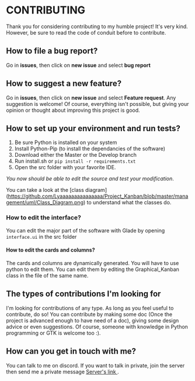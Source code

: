 # CONTRIBUTING

Thank you for considering contributing to my humble project! It's very kind. However, be sure to read the code of conduit before to contribute.

## How to file a bug report?
Go in **issues**, then click on **new issue** and select **bug report**

## How to suggest a new feature?
Go in **issues**, then click on **new issue** and select **Feature request**. Any suggestion is welcome! Of course, everything isn't possible, but giving your opinion or thought about improving this project is good.

## How to set up your environment and run tests?

1. Be sure Python is installed on your system
2. Install Python-Pip (to install the dependancies of the software)
3. Download either the Master or the Develop branch
4. Run install.sh or `pip install -r requirements.txt`
5. Open the src folder with your favorite IDE.

*You now should be able to edit the source and test your modification*.

You can take a look at the [class diagram]
(https://github.com/Lyaaaaaaaaaaaaaaa/Project_Kanban/blob/master/management/uml/Class_Diagram.png)
to understand what the classes do.

### How to edit the interface?

You can edit the major part of the software with Glade by opening `interface.ui`
 in the src folder

#### How to edit the cards and columns?

The cards and columns are dynamically generated. You will have to use python to
 edit them.
You can edit them by editing the Graphical_Kanban class in the file of the same
 name.


## The types of contributions I'm looking for
I'm looking for contributions of any type. As long as you feel useful to contribute, do so! You can contribute by making some doc (Once the project is advanced enough to have need of a doc), giving some design advice or even suggestions. Of course, someone with knowledge in Python programming or GTK is welcome too :).

## How can you get in touch with me?
You can talk to me on discord. If you want to talk in private, join the server then send me a private message 
[Server's link ](https://discord.gg/hSey9Bv).
